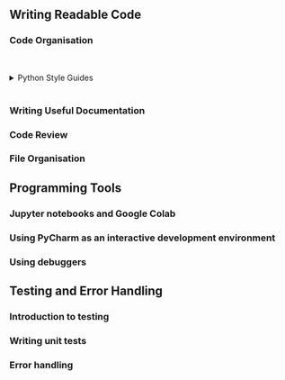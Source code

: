 
## Writing Readable Code

### Code Organisation
&nbsp;
<details>
<summary> Python Style Guides</summary>
&nbsp;

[Part 1 - Introduction](lessons/writing_readable_code/wrc_python_style_guides_1_intro.md)

[Part 2 - Pep8 Specifics](lessons/writing_readable_code/wrc_python_style_guides_2_pep8_specifics.md)

[Part 3 - Pep8 Exercise](lessons/writing_readable_code/wrc_python_style_guides_3_pep8_exercise.md)

[Part 4 - Automatic Style Checking](lessons/writing_readable_code/wrc_python_style_guides_4_automatic_checking.md)

[Part 5 - Further Reading](lessons/writing_readable_code/wrc_python_style_guides_5_further_reading.md)
</details>
&nbsp;

### Writing Useful Documentation

### Code Review

### File Organisation

## Programming Tools

### Jupyter notebooks and Google Colab

### Using PyCharm as an interactive development environment

### Using debuggers

## Testing and Error Handling

###  Introduction to testing

### Writing unit tests

### Error handling